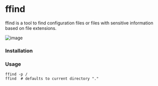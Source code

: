 # ffind
ffind is a tool to find configuration files or files with sensitive information based on file extensions.

![image](https://user-images.githubusercontent.com/44281620/148688336-e0aea33a-8f4a-4fa4-adc3-3229531ed0f6.png)

### Installation

### Usage

```console
ffind -p /
ffind  # defaults to current directory "."
```
